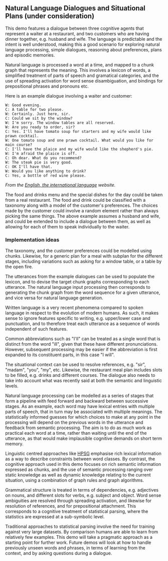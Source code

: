 ## Natural Language Dialogues and Situational Plans (under consideration)

This demo features a dialogue between three cognitive agents that represent a waiter at a restaurant, and two customers who are having dinner together, e.g. husband and wife. The language is predictable and the intent is well understood, making this a good scenario for exploring natural language processing, simple dialogues, reasoning about preferences, plans and episodic memories.

Natural language is processed a word at a time, and mapped to a chunk graph that represents the meaning. This involves a lexicon of words, a simplified treatment of parts of speech and gramatical categories, and the use of spreading activation for word sense disambiguation, and bindings for prepositional phrases and pronouns etc.

Here is an example dialogue involving a waiter and customer:

```
W: Good evening.
C: A table for two please.
W: Certainly. Just here, sir.
C: Could we sit by the window?
W: I'm sorry. The window tables are all reserved.
W: Are you ready to order, sir?
C: Yes. I'll have tomato soup for starters and my wife would like prawn cocktail.
W: One tomato soup and one prawn cocktail. What would you like for main course?
C: I'll have the plaice and my wife would like the shepherd's pie.
W: I'm afraid the plaice is off.
C: Oh dear. What do you recommend?
W: The steak pie is very good.
C: OK I'll have that.
W: Would you like anything to drink?
C: Yes, a bottle of red wine please.
```

*From the [English, the international language](https://www.english-the-international-language.com/edrst.php) website.*

The food and drinks menu and the special dishes for the day could be taken from a real restaurant. The food and drink could be classified with a taxonomy along with a model of the customer's preferences. The choices made by the customer could involve a random element rather than always picking the same things. The above example assumes a husband and wife, and could be extended to include a dialogue between them, as well as allowing for each of them to speak individually to the waiter.

### Implementation ideas

The taxonomy, and the customer preferences could be modelled using chunks. Likewise, for a generic plan for a meal with subplan for the different stages, including variations such as asking for a window table, or a table by the open fire.

The utterances from the example dialogues can be used to populate the lexicon, and to devise the target chunk graphs corresponding to each utterance. The natural language input processing then corresponds to generating the chunk graph from the word sequence for a given utterance, and vice versa for natural language generation.

Written language is a very recent phenomena compared to spoken language in respect to the evolution of modern humans. As such, it makes sense to ignore features specific to writing, e.g. upper/lower case and punctuation, and to therefore treat each utterance as a sequence of words independent of such features.

Common abbreviations such as "I'll" can be treated as a single word that is distinct from the word "ill", given that these have different pronunciations. However, subsequent processing may be easier if the abbreviation is first expanded to its constituent parts, in this case "I will".

The situational context can be used to resolve references, e.g. "sir", "madam", "you", "my", etc. Likewise, the restaurant meal plan includes slots to be filled, e.g. drinks and different courses. The dialogue also needs to take into account what was recently said at both the semantic and linguistic levels.

Natural language processing can be modelled as a series of stages that form a pipeline with feed forward and backward between successive stages. As an example, each word may have lexical entries with multiple parts of speech, that in turn may be associated with multiple meanings. The statistically informed guesses for which choices to make at any point in the processing will depend on the previous words in the utterance and feedback from semantic processing.  The aim is to do as much work as practical each word at a time, rather than waiting until the end of the utterance, as that would make implausible cognitive demands on short term memory.

Linguistic centred approaches like [HPSG](https://en.wikipedia.org/wiki/Head-driven_phrase_structure_grammar) emphasise rich lexical information as a way to describe constraints between word classes. By contrast, the cognitive approach used in this demo focuses on rich semantic information expressed as chunks, and the use of semantic processing ranging over static knowledge as well as dynamic knowledge relating to the current situation, using a combination of graph rules and graph algorithms.

Grammatical structure is treated in terms of dependencies, e.g. adjectives on nouns, and different slots for verbs, e.g. subject and object. Word sense ambiguities are resolved through spreading activation, and likewise for resolution of references, and for prepositional attachment. This corresponds to a cognitive treatment of statistical parsing, where the statistics are expressed at a sub-symbolic level.

Traditional approaches to statistical parsing involve the need for training against very large datasets. By comparison humans are able to learn from relatively few examples. This demo will take a pragmatic approach as a starting point for further work. Future demos will look at how to handle previously unseen words and phrases, in terms of learning from the context, and by asking questions during a dialogue.

